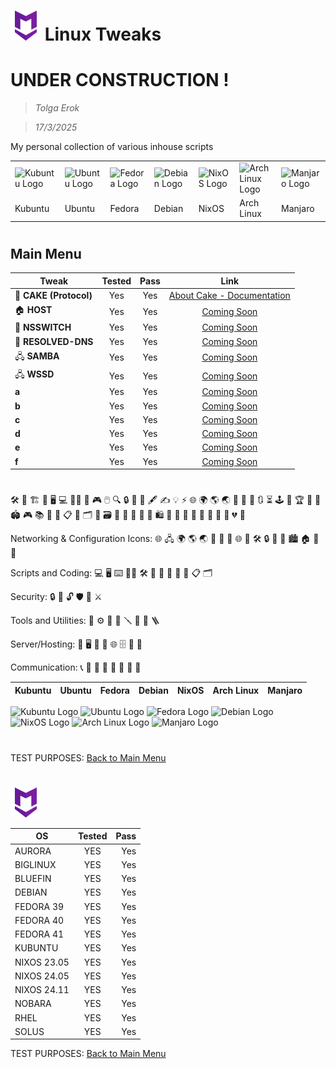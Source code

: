 # ![alt text](https://github.com/adam-p/markdown-here/raw/master/src/common/images/icon48.png "") Linux Tweaks

# UNDER CONSTRUCTION !

> *Tolga Erok*

> *17/3/2025*

 My personal collection of various inhouse scripts

 <table>
  <tr>
    <td><img src="https://upload.wikimedia.org/wikipedia/commons/e/e8/Kubuntu_Icon.png" width="50" height="50" alt="Kubuntu Logo"></td>
    <td><img src="https://upload.wikimedia.org/wikipedia/commons/thumb/1/16/Ubuntu_and_Ubuntu_Server_Icon.png/48px-Ubuntu_and_Ubuntu_Server_Icon.png" width="50" height="50" alt="Ubuntu Logo"></td>
    <td><img src="https://upload.wikimedia.org/wikipedia/commons/thumb/8/8f/Fedora_logo_%282021%29.svg/250px-Fedora_logo_%282021%29.svg.png" width="130" height="50" alt="Fedora Logo"></td>
    <td><img src="https://upload.wikimedia.org/wikipedia/commons/thumb/4/4a/Debian-OpenLogo.svg/110px-Debian-OpenLogo.svg.png" width="55" height="75" alt="Debian Logo"></td>
    <td><img src="https://upload.wikimedia.org/wikipedia/commons/thumb/c/c4/NixOS_logo.svg/220px-NixOS_logo.svg.png" width="130" height="50" alt="NixOS Logo"></td>
    <td><img src="https://upload.wikimedia.org/wikipedia/commons/thumb/f/f9/Archlinux-logo-standard-version.svg/250px-Archlinux-logo-standard-version.svg.png" width="130" height="50" alt="Arch Linux Logo"></td>
    <td><img src="https://upload.wikimedia.org/wikipedia/commons/thumb/e/ea/Logo_manjaro_rounded_2022.svg/250px-Logo_manjaro_rounded_2022.svg.png" width="130" height="50" alt="Manjaro Logo"></td>
  </tr>
  <tr>
    <td>Kubuntu</td>
    <td>Ubuntu</td>
    <td>Fedora</td>
    <td>Debian</td>
    <td>NixOS</td>
    <td>Arch Linux</td>
    <td>Manjaro</td>
  </tr>
</table>


#

## Main Menu

| Tweak      | Tested | Pass | Link  |
|------------|:------:|:----:|:-----:|
| 📡 **CAKE (Protocol)**   |  Yes   | Yes  | [About Cake - Documentation](https://github.com/tolgaerok/linuxtweaks/blob/main/modules/docs/about-cake.md) |
| 🏠 **HOST** |  Yes   | Yes  | [Coming Soon](#) | 
| 📡 **NSSWITCH** |  Yes   | Yes  | [Coming Soon](#) | 
| 📡 **RESOLVED-DNS** |  Yes   | Yes  | [Coming Soon](#) | 
| 🖧 **SAMBA** |  Yes   | Yes  | [Coming Soon](#) | 
| 🖧  **WSSD** |  Yes   | Yes  | [Coming Soon](#) | 
| **a** |  Yes   | Yes  | [Coming Soon](#) | 
| **b** |  Yes   | Yes  | [Coming Soon](#) | 
| **c** |  Yes   | Yes  | [Coming Soon](#) | 
| **d** |  Yes   | Yes  | [Coming Soon](#) | 
| **e** |  Yes   | Yes  | [Coming Soon](#) | 
| **f** |  Yes   | Yes  | [Coming Soon](#) | 






#
🛠️ 🔨 🏗️ 🧰 🖥️ 💻 🧑‍💻 📱 🎮 🖱️ 🔍 🔒 🔑 💾 🖋️ ✍️ 💡 ⚡ 🌐 🌍 🌎 🌏 📡 🔄 🔁 🔃 ⏳ 🕹️ 🎯 🏆 🏅 🏁 🏟️ 🎮 📚 📜 📑 📋 📂 🗂️ 🧾 🗃️ 🧠 🧪 🧬 🧳 🛒 🛍️ 🎉 🧡 💙 💚 💛 🧡 💜 🖤 💔 🤍

Networking & Configuration Icons:
🌐 🖧 🌍 🌎 🌏 📡 📶 🔌 🌐 🔗 🛠️ 🔒 🔑 🔧 🏙️ 🏠 🏢 🚀

Scripts and Coding:
💻 🖥️ ⌨️ 🧑‍💻 🛠️ 💾 📜 📑 📃 🧾 📋 🗂️

Security:
🔒 🔑 🔓 🛡️ 🔏 ⚔️

Tools and Utilities:
🔧 ⚙️ 🧰 🔨 🪛 🧲 🔩 🪜

Server/Hosting:
💾 🖥️ 📡 🔄 🌐 🗄️ 🔌 📶

Communication:
📞 📱 📨 📡 📶 💬 💬 📠

| Kubuntu | Ubuntu | Fedora | Debian | NixOS | Arch Linux | Manjaro |
| ------- | ------ | ------ | ------ | ----- | ---------- | ------- |




![Kubuntu Logo](https://upload.wikimedia.org/wikipedia/commons/e/e8/Kubuntu_Icon.png)
![Ubuntu Logo](https://upload.wikimedia.org/wikipedia/commons/thumb/1/16/Ubuntu_and_Ubuntu_Server_Icon.png/48px-Ubuntu_and_Ubuntu_Server_Icon.png)
![Fedora Logo](https://upload.wikimedia.org/wikipedia/commons/thumb/8/8f/Fedora_logo_%282021%29.svg/250px-Fedora_logo_%282021%29.svg.png)
![Debian Logo](https://upload.wikimedia.org/wikipedia/commons/thumb/4/4a/Debian-OpenLogo.svg/110px-Debian-OpenLogo.svg.png)
![NixOS Logo](https://upload.wikimedia.org/wikipedia/commons/thumb/c/c4/NixOS_logo.svg/220px-NixOS_logo.svg.png)
![Arch Linux Logo](https://upload.wikimedia.org/wikipedia/commons/thumb/f/f9/Archlinux-logo-standard-version.svg/250px-Archlinux-logo-standard-version.svg.png)
![Manjaro Logo](https://upload.wikimedia.org/wikipedia/commons/thumb/e/ea/Logo_manjaro_rounded_2022.svg/250px-Logo_manjaro_rounded_2022.svg.png)








#
TEST PURPOSES: [Back to Main Menu](https://github.com/tolgaerok/linuxtweaks/blob/main/README.md)
#


![alt text](https://github.com/adam-p/markdown-here/raw/master/src/common/images/icon48.png "")

| OS        | Tested           | Pass  |
| ------------- |:-------------:| -----:|
| AURORA | YES      |    Yes |
| BIGLINUX | YES      |    Yes |
| BLUEFIN | YES      |    Yes |
| DEBIAN | YES      |    Yes |
| FEDORA 39 | YES      |   Yes|
| FEDORA 40 | YES      |   Yes|
| FEDORA 41 | YES      |   Yes|
| KUBUNTU | YES      |    Yes |
| NIXOS 23.05  | YES      |    Yes |
| NIXOS 24.05  | YES      |    Yes |
| NIXOS 24.11  | YES      |    Yes |
| NOBARA | YES      |    Yes |
| RHEL      | YES | Yes |
| SOLUS | YES      |    Yes |


TEST PURPOSES: [Back to Main Menu](https://github.com/tolgaerok/linuxtweaks/blob/main/README.md)